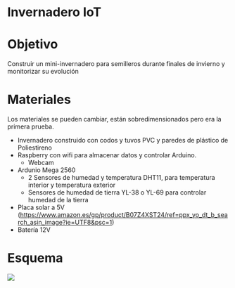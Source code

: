# Invernadero IoT
# Objetivo
Construir un mini-invernadero para semilleros durante finales de invierno y monitorizar su evolución
# Materiales
Los materiales se pueden cambiar, están sobredimensionados pero era la primera prueba.
- Invernadero construido con codos y tuvos PVC y paredes de plástico de Poliestireno
- Raspberry con wifi para almacenar datos y controlar Arduino.
  - Webcam
- Ardunio Mega 2560
  - 2 Sensores de humedad y temperatura DHT11, para temperatura interior y temperatura exterior
  - Sensores de humedad de tierra YL-38 o YL-69 para controlar humedad de la tierra
- Placa solar a 5V (https://www.amazon.es/gp/product/B07Z4XST24/ref=ppx_yo_dt_b_search_asin_image?ie=UTF8&psc=1)
- Batería 12V
# Esquema
![](images/esquema_01.jpg)
